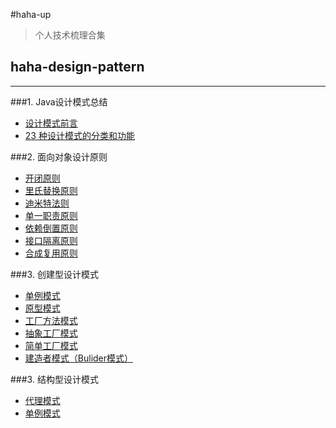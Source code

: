 #haha-up
>个人技术梳理合集
## haha-design-pattern
---

###1. Java设计模式总结
- [设计模式前言](./haha-design-pattern/设计模式前言.md)
- [23 种设计模式的分类和功能](./haha-design-pattern/23种设计模式的分类和功能.md)

###2. 面向对象设计原则
- [开闭原则](./haha-design-pattern/面向对象设计原则/开闭原则——面向对象设计原则.md)
- [里氏替换原则](./haha-design-pattern/面向对象设计原则/里氏替换原则——面向对象设计原则.md)
- [迪米特法则](./haha-design-pattern/面向对象设计原则/迪米特法则——面向对象设计原则.md)
- [单一职责原则](./haha-design-pattern/面向对象设计原则/单一职责原则——面向对象设计原则.md)
- [依赖倒置原则](./haha-design-pattern/面向对象设计原则/依赖倒置原则——面向对象设计原则.md)
- [接口隔离原则](./haha-design-pattern/面向对象设计原则/接口隔离原则——面向对象设计原则.md)
- [合成复用原则](./haha-design-pattern/面向对象设计原则/合成复用原则——面向对象设计原则.md)

###3. 创建型设计模式
- [单例模式](./haha-design-pattern/创建型设计模式/单例模式（单例设计模式）详解.md)
- [原型模式](./haha-design-pattern/创建型设计模式/原型模式（原型设计模式）详解.md)
- [工厂方法模式](./haha-design-pattern/创建型设计模式/工厂方法模式（详解版）.md)
- [抽象工厂模式](./haha-design-pattern/创建型设计模式/抽象工厂模式（详解版）.md)
- [简单工厂模式](./haha-design-pattern/创建型设计模式/简单工厂模式.md)
- [建造者模式（Bulider模式）](./haha-design-pattern/创建型设计模式/建造者模式（Bulider模式）详解.md)

###3. 结构型设计模式
- [代理模式](./haha-design-pattern/结构型设计模式/代理模式（代理设计模式）详解.md)
- [单例模式](./haha-design-pattern/结构型设计模式/单例模式（单例设计模式）详解.md)
